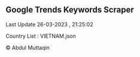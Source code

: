 

## Google Trends Keywords Scraper 
 
Last Update 26-03-2023 , 21:25:02

Country List :
VIETNAM.json



© Abdul Muttaqin 

